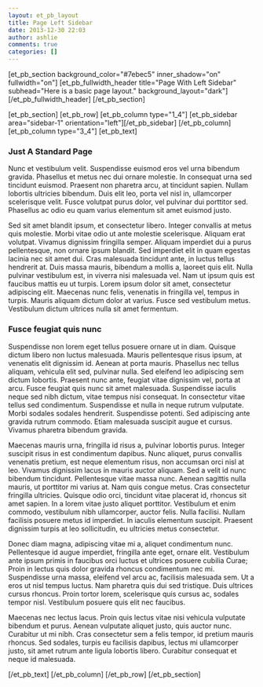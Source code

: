 ```yaml
---
layout: et_pb_layout
title: Page Left Sidebar
date: 2013-12-30 22:03
author: ashlie
comments: true
categories: []
---
```


[et_pb_section background_color="#7ebec5" inner_shadow="on" fullwidth="on"]
[et_pb_fullwidth_header title="Page With Left Sidebar" subhead="Here is a basic page layout." background_layout="dark"][/et_pb_fullwidth_header]
[/et_pb_section]

[et_pb_section]
[et_pb_row]
[et_pb_column type="1_4"]
[et_pb_sidebar area="sidebar-1" orientation="left"][/et_pb_sidebar]
[/et_pb_column]
[et_pb_column type="3_4"]
[et_pb_text]
<h3>Just A Standard Page</h3>
<p>Nunc et vestibulum velit. Suspendisse euismod eros vel urna bibendum gravida. Phasellus et metus nec dui ornare molestie. In consequat urna sed tincidunt euismod. Praesent non pharetra arcu, at tincidunt sapien. Nullam lobortis ultricies bibendum. Duis elit leo, porta vel nisl in, ullamcorper scelerisque velit. Fusce volutpat purus dolor, vel pulvinar dui porttitor sed. Phasellus ac odio eu quam varius elementum sit amet euismod justo.</p>

<p>Sed sit amet blandit ipsum, et consectetur libero. Integer convallis at metus quis molestie. Morbi vitae odio ut ante molestie scelerisque. Aliquam erat volutpat. Vivamus dignissim fringilla semper. Aliquam imperdiet dui a purus pellentesque, non ornare ipsum blandit. Sed imperdiet elit in quam egestas lacinia nec sit amet dui. Cras malesuada tincidunt ante, in luctus tellus hendrerit at. Duis massa mauris, bibendum a mollis a, laoreet quis elit. Nulla pulvinar vestibulum est, in viverra nisi malesuada vel. Nam ut ipsum quis est faucibus mattis eu ut turpis. Lorem ipsum dolor sit amet, consectetur adipiscing elit. Maecenas nunc felis, venenatis in fringilla vel, tempus in turpis. Mauris aliquam dictum dolor at varius. Fusce sed vestibulum metus. Vestibulum dictum ultrices nulla sit amet fermentum.</p>

<h3>Fusce feugiat quis nunc</h3>
<p>Suspendisse non lorem eget tellus posuere ornare ut in diam. Quisque dictum libero non luctus malesuada. Mauris pellentesque risus ipsum, at venenatis elit dignissim id. Aenean at porta mauris. Phasellus nec tellus aliquam, vehicula elit sed, pulvinar nulla. Sed eleifend leo adipiscing sem dictum lobortis. Praesent nunc ante, feugiat vitae dignissim vel, porta at arcu. Fusce feugiat quis nunc sit amet malesuada. Suspendisse iaculis neque sed nibh dictum, vitae tempus nisi consequat. In consectetur vitae tellus sed condimentum. Suspendisse et nulla in neque rutrum vulputate. Morbi sodales sodales hendrerit. Suspendisse potenti. Sed adipiscing ante gravida rutrum commodo. Etiam malesuada suscipit augue et cursus. Vivamus pharetra bibendum gravida.</p>

<p>Maecenas mauris urna, fringilla id risus a, pulvinar lobortis purus. Integer suscipit risus in est condimentum dapibus. Nunc aliquet, purus convallis venenatis pretium, est neque elementum risus, non accumsan orci nisl at leo. Vivamus dignissim lacus in mauris auctor aliquam. Sed a velit id nunc bibendum tincidunt. Pellentesque vitae massa nunc. Aenean sagittis nulla mauris, ut porttitor mi varius at. Nam quis congue metus. Cras consectetur fringilla ultricies. Quisque odio orci, tincidunt vitae placerat id, rhoncus sit amet sapien. In a lorem vitae justo aliquet porttitor. Vestibulum et enim commodo, vestibulum nibh ullamcorper, auctor felis. Nulla facilisi. Nullam facilisis posuere metus id imperdiet. In iaculis elementum suscipit. Praesent dignissim turpis at leo sollicitudin, eu ultricies metus consectetur.</p>

<p>Donec diam magna, adipiscing vitae mi a, aliquet condimentum nunc. Pellentesque id augue imperdiet, fringilla ante eget, ornare elit. Vestibulum ante ipsum primis in faucibus orci luctus et ultrices posuere cubilia Curae; Proin in lectus quis dolor gravida rhoncus condimentum nec mi. Suspendisse urna massa, eleifend vel arcu ac, facilisis malesuada sem. Ut a eros ut nisl tempus luctus. Nam pharetra quis dui sed tristique. Duis ultrices cursus rhoncus. Proin tortor lorem, scelerisque quis cursus ac, sodales tempor nisl. Vestibulum posuere quis elit nec faucibus.</p>

<p>Maecenas nec lectus lacus. Proin quis lectus vitae nisi vehicula vulputate bibendum et purus. Aenean vulputate aliquet justo, quis auctor nunc. Curabitur ut mi nibh. Cras consectetur sem a felis tempor, id pretium mauris rhoncus. Sed sodales, turpis eu facilisis dapibus, lectus mi ullamcorper justo, sit amet rutrum ante ligula lobortis libero. Curabitur consequat et neque id malesuada.</p>
[/et_pb_text]
[/et_pb_column]
[/et_pb_row]
[/et_pb_section]

